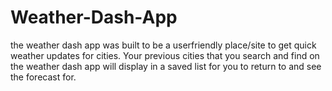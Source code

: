 # Weather-Dash-App
the weather dash app was built to be a userfriendly place/site to get quick weather updates for cities.
Your previous cities that you search and find on the weather dash app will display in a saved list for you to return to and see the forecast for.
